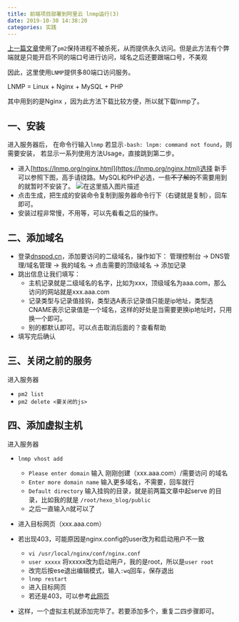 ```yaml
---
title: 前端项目部署到阿里云 lnmp运行(3)
date: 2019-10-30 14:38:20
categories: 实践
---
```

[上一篇文章](http://blog.escript.cn/deploy_project_server2/)使用了`pm2`保持进程不被杀死，从而提供永久访问。但是此方法有个弊端就是只能开启不同的端口号进行访问，域名之后还要跟端口号，不美观

因此，这里使用`LNMP`提供多80端口访问服务。

LNMP = Linux + Nginx + MySQL + PHP

其中用到的是Nginx ，因为此方法下载比较方便，所以就下载lnmp了。
## 一、安装
进入服务器后， 在命令行输入`lnmp`
若显示`-bash: lnpm: command not found`，则需要安装，
若显示一系列使用方法Usage，直接跳到第二步。

- 进入[https://lnmp.org/nginx.html](https://lnmp.org/nginx.html)选择
新手可以参照下图，高手请绕路。MySQL和PHP必选，一些~~不了解的~~不需要用到的就暂时不安装了。
![在这里插入图片描述](https://pic1.zhimg.com/80/v2-a5ca3f9aaad7ee998e486cd71b98bc00_hd.jpg)
- 点击生成，把生成的安装命令复制到服务器命令行下（右键就是复制），回车即可。
- 安装过程非常慢，不用等，可以先看看之后的操作。

## 二、添加域名
- 登录[dnspod.cn](dnspod.cn)，添加要访问的二级域名，操作如下：
 管理控制台 -> DNS管理/域名管理 -> 我的域名 -> 点击需要的顶级域名 -> 添加记录
- 跳出信息让我们填写：
	- 主机记录就是二级域名的名字，比如为xxx，顶级域名为aaa.com，那么访问的网站就是xxx.aaa.com
	- 记录类型与记录值挂钩，类型选A表示记录值只能是ip地址，类型选CNAME表示记录值是一个域名，这样的好处是当需要更换ip地址时，只用换一个即可。
	- 别的都默认即可。可以点击取消后面的？查看帮助
- 填写完后确认

## 三、关闭之前的服务
进入服务器
- `pm2 list`
- `pm2 delete <要关闭的js>`
## 四、添加虚拟主机
进入服务器
- `lnmp vhost add`
	- `Please enter domain` 输入 刚刚创建（xxx.aaa.com）/需要访问 的域名
	- `Enter more domain name` 输入更多域名，不需要，回车就行
	- `Default directory` 输入挂钩的目录，就是前两篇文章中起serve 的目录，比如我的就是 `/root/hexo_blog/public`
	- 之后一直输入n就可以了
- 进入目标网页（xxx.aaa.com）
- 若出现403，可能原因是nginx.config的user改为和启动用户不一致
	- `vi /usr/local/nginx/conf/nginx.conf`
	- `user xxxxx` 将xxxxx改为启动用户，我的是root，所以是`user root`
	- 改完后按ese退出编辑模式，输入`:wq`回车，保存退出
	- `lnmp restart`
	- 进入目标网页
	- 若还是403，可以参考[此网页]( https://blog.csdn.net/qq_35843543/article/details/81561240)

- 这样，一个虚拟主机就添加完毕了。若要添加多个，重复二四步骤即可。
